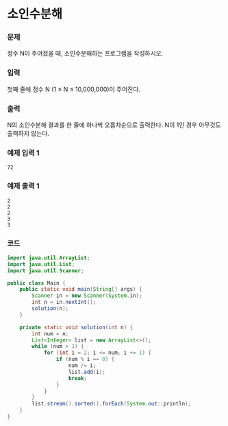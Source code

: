 # 소인수분해 

### 문제
정수 N이 주어졌을 때, 소인수분해하는 프로그램을 작성하시오.

### 입력
첫째 줄에 정수 N (1 ≤ N ≤ 10,000,000)이 주어진다.

### 출력
N의 소인수분해 결과를 한 줄에 하나씩 오름차순으로 출력한다. N이 1인 경우 아무것도 출력하지 않는다.

### 예제 입력 1  
```
72
```
### 예제 출력 1  
```
2
2
2
3
3
```

### 코드
```java
import java.util.ArrayList;
import java.util.List;
import java.util.Scanner;

public class Main {
    public static void main(String[] args) {
        Scanner in = new Scanner(System.in);
        int n = in.nextInt();
        solution(n);
    }

    private static void solution(int n) {
        int num = n;
        List<Integer> list = new ArrayList<>();
        while (num > 1) {
            for (int i = 2; i <= num; i += 1) {
                if (num % i == 0) {
                    num /= i;
                    list.add(i);
                    break;
                }
            }
        }
        list.stream().sorted().forEach(System.out::println);
    }
}
```